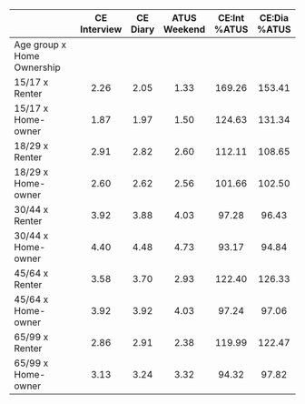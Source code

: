 
|                      | CE<br>Interview |  CE<br>Diary | ATUS<br>Weekend | CE:Int<br>%ATUS | CE:Dia<br>%ATUS |
| -------------------- | :----------: | :----------: | :----------: | :----------: | :----------: |
| Age group x Home Ownership |              |              |              |              |              |
| 15/17 x Renter       |         2.26 |         2.05 |         1.33 |       169.26 |       153.41 |
| 15/17 x Home-owner   |         1.87 |         1.97 |         1.50 |       124.63 |       131.34 |
| 18/29 x Renter       |         2.91 |         2.82 |         2.60 |       112.11 |       108.65 |
| 18/29 x Home-owner   |         2.60 |         2.62 |         2.56 |       101.66 |       102.50 |
| 30/44 x Renter       |         3.92 |         3.88 |         4.03 |        97.28 |        96.43 |
| 30/44 x Home-owner   |         4.40 |         4.48 |         4.73 |        93.17 |        94.84 |
| 45/64 x Renter       |         3.58 |         3.70 |         2.93 |       122.40 |       126.33 |
| 45/64 x Home-owner   |         3.92 |         3.92 |         4.03 |        97.24 |        97.06 |
| 65/99 x Renter       |         2.86 |         2.91 |         2.38 |       119.99 |       122.47 |
| 65/99 x Home-owner   |         3.13 |         3.24 |         3.32 |        94.32 |        97.82 |

